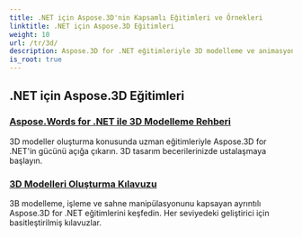 ```yaml
---
title: .NET için Aspose.3D'nin Kapsamlı Eğitimleri ve Örnekleri
linktitle: .NET için Aspose.3D Eğitimleri
weight: 10
url: /tr/3d/
description: Aspose.3D for .NET eğitimleriyle 3D modelleme ve animasyon dünyasının kilidini açın. Projelerinizi zahmetsizce yükseltin – renderdan doğrusal ekstrüzyona.
is_root: true
---
```

## .NET için Aspose.3D Eğitimleri
### [Aspose.Words for .NET ile 3D Modelleme Rehberi](./guide-to-3d-modeling/)
3D modeller oluşturma konusunda uzman eğitimleriyle Aspose.3D for .NET'in gücünü açığa çıkarın. 3D tasarım becerilerinizde ustalaşmaya başlayın.
### [3D Modelleri Oluşturma Kılavuzu](./guide-to-rendering/)
3B modelleme, işleme ve sahne manipülasyonunu kapsayan ayrıntılı Aspose.3D for .NET eğitimlerini keşfedin. Her seviyedeki geliştirici için basitleştirilmiş kılavuzlar.